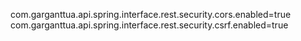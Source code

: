 com.garganttua.api.spring.interface.rest.security.cors.enabled=true
com.garganttua.api.spring.interface.rest.security.csrf.enabled=true